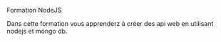 Formation NodeJS

Dans cette formation vous apprenderz à créer des api web en utilisant nodejs et mongo db.
